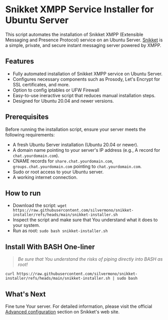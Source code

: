 # Snikket XMPP Service Installer for Ubuntu Server

This script automates the installation of Snikket XMPP (Extensible Messaging and Presence Protocol) service on an Ubuntu Server. [Snikket](https://snikket.org/) is a simple, private, and secure instant messaging server powered by XMPP.

## Features

- Fully automated installation of Snikket XMPP service on Ubuntu Server.
- Configures necessary components such as Prosody, Let's Encrypt for SSL certificates, and more.
- Option to config iptables or UFW Firewall
- Easy-to-use ineractive script that reduces manual installation steps.
- Designed for Ubuntu 20.04 and newer versions.

## Prerequisites

Before running the installation script, ensure your server meets the following requirements:

- A fresh Ubuntu Server installation (Ubuntu 20.04 or newer).
- A domain name pointing to your server's IP address (e.g., A record for `chat.yourdomain.com`).
- CNAME records for `share.chat.yourdomain.com`, `groups.chat.yourdomain.com` pointing to `chat.yourdomain.com`.
- Sudo or root access to your Ubuntu server.
- A working internet connection.
  
## How to run

- Download the script: `wget https://raw.githubusercontent.com/silvermono/snikket-installer/refs/heads/main/snikket-installer.sh`
- Inspect the script and make sure that You understand what it does to your system.
- Run as root: `sudo bash snikket-installer.sh`

## Install With BASH One-liner

> *Be sure that You understand the risks of piping directly into BASH as root!*

`curl https://raw.githubusercontent.com/silvermono/snikket-installer/refs/heads/main/snikket-installer.sh | sudo bash`

## What's Next

Fine tune Your server. For detailed information, please visit the official [Advanced configuration](https://snikket.org/service/help/advanced/config/) section on Snikket's web site.
